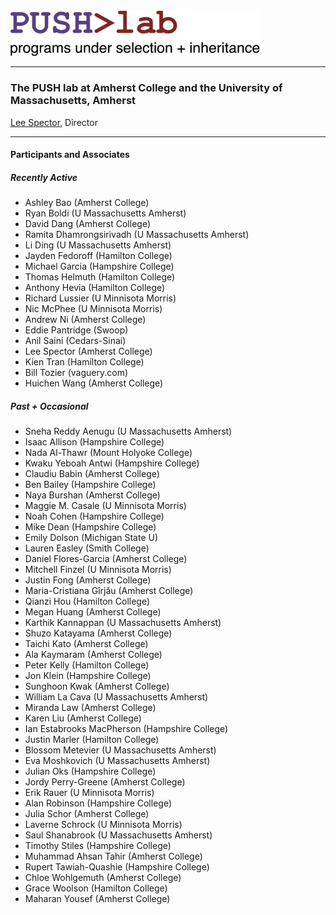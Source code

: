 <img src="push-logo-20230623.png" width="400" />

* * *

### The PUSH lab at Amherst College and the University of Massachusetts, Amherst ###

[Lee Spector](https://leespector.com), Director

* * *

#### Participants and Associates

##### Recently Active

- Ashley Bao (Amherst College)
- Ryan Boldi (U Massachusetts Amherst)
- David Dang (Amherst College)
- Ramita Dhamrongsirivadh (U Massachusetts Amherst)
- Li Ding (U Massachusetts Amherst)
- Jayden Fedoroff (Hamilton College)
- Michael Garcia (Hampshire College)
- Thomas Helmuth (Hamilton College)
- Anthony Hevia (Hamilton College)
- Richard Lussier (U Minnisota Morris)
- Nic McPhee (U Minnisota Morris)
- Andrew Ni (Amherst College)
- Eddie Pantridge (Swoop)
- Anil Saini (Cedars-Sinai)
- Lee Spector (Amherst College)
- Kien Tran (Hamilton College)
- Bill Tozier (vaguery.com)
- Huichen Wang (Amherst College)


##### Past + Occasional

- Sneha Reddy Aenugu (U Massachusetts Amherst)
- Isaac Allison (Hampshire College)
- Nada Al-Thawr (Mount Holyoke College)
- Kwaku Yeboah Antwi (Hampshire College)
- Claudiu Babin (Amherst College)
- Ben Bailey (Hampshire College)
- Naya Burshan (Amherst College)
- Maggie M. Casale (U Minnisota Morris)
- Noah Cohen (Hampshire College) 
- Mike Dean (Hampshire College)
- Emily Dolson (Michigan State U)
- Lauren Easley (Smith College)
- Daniel Flores-Garcia (Amherst College)
- Mitchell Finzel (U Minnisota Morris)
- Justin Fong (Amherst College)
- Maria-Cristiana Gîrjău (Amherst College)
- Qianzi Hou (Hamilton College)
- Megan Huang (Amherst College)
- Karthik Kannappan (U Massachusetts Amherst)
- Shuzo Katayama (Amherst College)
- Taichi Kato (Amherst College)
- Ala Kaymaram (Amherst College)
- Peter Kelly (Hamilton College)
- Jon Klein (Hampshire College)
- Sunghoon Kwak (Amherst College)
- William La Cava (U Massachusetts Amherst)
- Miranda Law (Amherst College)
- Karen Liu (Amherst College)
- Ian Estabrooks MacPherson (Hampshire College)
- Justin Marler (Hamilton College)
- Blossom Metevier (U Massachusetts Amherst)
- Eva Moshkovich (U Massachusetts Amherst)
- Julian Oks (Hampshire College)
- Jordy Perry-Greene (Amherst College)
- Erik Rauer (U Minnisota Morris)
- Alan Robinson (Hampshire College)
- Julia Schor (Amherst College)
- Laverne Schrock (U Minnisota Morris)
- Saul Shanabrook (U Massachusetts Amherst)
- Timothy Stiles (Hampshire College)
- Muhammad Ahsan Tahir (Amherst College)
- Rupert Tawiah-Quashie (Hampshire College)
- Chloe Wohlgemuth (Amherst College)
- Grace Woolson (Hamilton College)
- Maharan Yousef (Amherst College)
